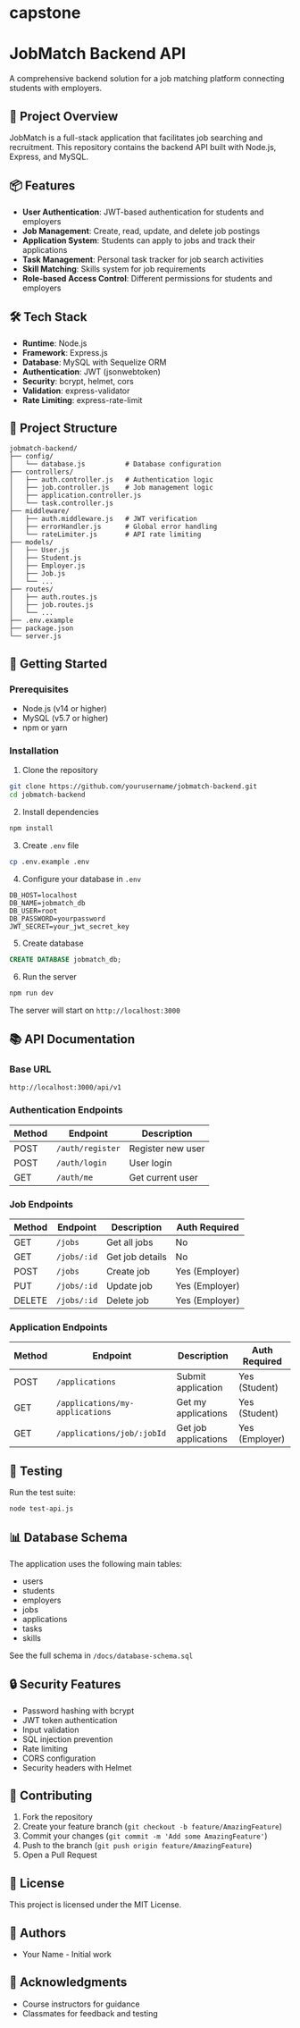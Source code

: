 # capstone
# JobMatch Backend API

A comprehensive backend solution for a job matching platform connecting students with employers.

## 🚀 Project Overview

JobMatch is a full-stack application that facilitates job searching and recruitment. This repository contains the backend API built with Node.js, Express, and MySQL.

## 📦 Features

- **User Authentication**: JWT-based authentication for students and employers
- **Job Management**: Create, read, update, and delete job postings
- **Application System**: Students can apply to jobs and track their applications
- **Task Management**: Personal task tracker for job search activities
- **Skill Matching**: Skills system for job requirements
- **Role-based Access Control**: Different permissions for students and employers

## 🛠 Tech Stack

- **Runtime**: Node.js
- **Framework**: Express.js
- **Database**: MySQL with Sequelize ORM
- **Authentication**: JWT (jsonwebtoken)
- **Security**: bcrypt, helmet, cors
- **Validation**: express-validator
- **Rate Limiting**: express-rate-limit

## 📁 Project Structure

```
jobmatch-backend/
├── config/
│   └── database.js          # Database configuration
├── controllers/
│   ├── auth.controller.js   # Authentication logic
│   ├── job.controller.js    # Job management logic
│   ├── application.controller.js
│   └── task.controller.js
├── middleware/
│   ├── auth.middleware.js   # JWT verification
│   ├── errorHandler.js      # Global error handling
│   └── rateLimiter.js       # API rate limiting
├── models/
│   ├── User.js
│   ├── Student.js
│   ├── Employer.js
│   ├── Job.js
│   └── ...
├── routes/
│   ├── auth.routes.js
│   ├── job.routes.js
│   └── ...
├── .env.example
├── package.json
└── server.js
```

## 🚀 Getting Started

### Prerequisites

- Node.js (v14 or higher)
- MySQL (v5.7 or higher)
- npm or yarn

### Installation

1. Clone the repository
```bash
git clone https://github.com/yourusername/jobmatch-backend.git
cd jobmatch-backend
```

2. Install dependencies
```bash
npm install
```

3. Create `.env` file
```bash
cp .env.example .env
```

4. Configure your database in `.env`
```
DB_HOST=localhost
DB_NAME=jobmatch_db
DB_USER=root
DB_PASSWORD=yourpassword
JWT_SECRET=your_jwt_secret_key
```

5. Create database
```sql
CREATE DATABASE jobmatch_db;
```

6. Run the server
```bash
npm run dev
```

The server will start on `http://localhost:3000`

## 📚 API Documentation

### Base URL
```
http://localhost:3000/api/v1
```

### Authentication Endpoints

| Method | Endpoint | Description |
|--------|----------|-------------|
| POST | `/auth/register` | Register new user |
| POST | `/auth/login` | User login |
| GET | `/auth/me` | Get current user |

### Job Endpoints

| Method | Endpoint | Description | Auth Required |
|--------|----------|-------------|---------------|
| GET | `/jobs` | Get all jobs | No |
| GET | `/jobs/:id` | Get job details | No |
| POST | `/jobs` | Create job | Yes (Employer) |
| PUT | `/jobs/:id` | Update job | Yes (Employer) |
| DELETE | `/jobs/:id` | Delete job | Yes (Employer) |

### Application Endpoints

| Method | Endpoint | Description | Auth Required |
|--------|----------|-------------|---------------|
| POST | `/applications` | Submit application | Yes (Student) |
| GET | `/applications/my-applications` | Get my applications | Yes (Student) |
| GET | `/applications/job/:jobId` | Get job applications | Yes (Employer) |

## 🧪 Testing

Run the test suite:
```bash
node test-api.js
```

## 📊 Database Schema

The application uses the following main tables:
- users
- students
- employers
- jobs
- applications
- tasks
- skills

See the full schema in `/docs/database-schema.sql`

## 🔒 Security Features

- Password hashing with bcrypt
- JWT token authentication
- Input validation
- SQL injection prevention
- Rate limiting
- CORS configuration
- Security headers with Helmet

## 🤝 Contributing

1. Fork the repository
2. Create your feature branch (`git checkout -b feature/AmazingFeature`)
3. Commit your changes (`git commit -m 'Add some AmazingFeature'`)
4. Push to the branch (`git push origin feature/AmazingFeature`)
5. Open a Pull Request

## 📝 License

This project is licensed under the MIT License.

## 👥 Authors

- Your Name - Initial work

## 🙏 Acknowledgments

- Course instructors for guidance
- Classmates for feedback and testing
